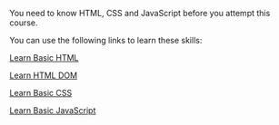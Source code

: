 You need to know HTML, CSS and
JavaScript before you attempt this
course.

You can use the following links to
learn these skills:

[Learn Basic HTML](https://courses.bigbinaryacademy.com/learn-basic-html/)

[Learn HTML DOM](https://courses.bigbinaryacademy.com/learn-htmldom/)

[Learn Basic CSS](https://courses.bigbinaryacademy.com/learn-basic-css/)

[Learn Basic JavaScript](https://courses.bigbinaryacademy.com/learn-basic-javascript/)
